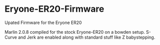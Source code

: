 # Eryone-ER20-Firmware
Upated Firmware for the Eryone ER20

Marlin 2.0.8 compiled for the stock Eryone-ER20 on a bowden setup. 
S-Curve and Jerk are enabled along with standard stuff like Z babystepping.
